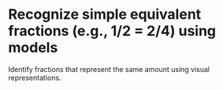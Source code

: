 # Recognize simple equivalent fractions (e.g., 1/2 = 2/4) using models

Identify fractions that represent the same amount using visual representations.
